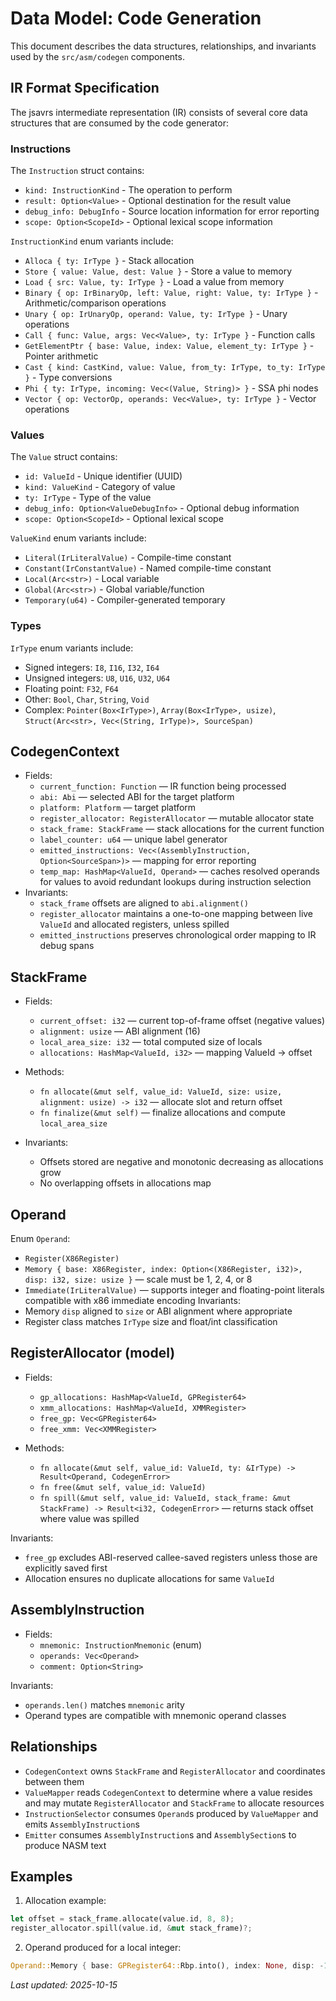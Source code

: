 # Data Model: Code Generation

This document describes the data structures, relationships, and invariants used by the `src/asm/codegen` components.

## IR Format Specification

The jsavrs intermediate representation (IR) consists of several core data structures that are consumed by the code generator:

### Instructions

The `Instruction` struct contains:
- `kind: InstructionKind` - The operation to perform
- `result: Option<Value>` - Optional destination for the result value  
- `debug_info: DebugInfo` - Source location information for error reporting
- `scope: Option<ScopeId>` - Optional lexical scope information

`InstructionKind` enum variants include:
- `Alloca { ty: IrType }` - Stack allocation
- `Store { value: Value, dest: Value }` - Store a value to memory
- `Load { src: Value, ty: IrType }` - Load a value from memory  
- `Binary { op: IrBinaryOp, left: Value, right: Value, ty: IrType }` - Arithmetic/comparison operations
- `Unary { op: IrUnaryOp, operand: Value, ty: IrType }` - Unary operations
- `Call { func: Value, args: Vec<Value>, ty: IrType }` - Function calls
- `GetElementPtr { base: Value, index: Value, element_ty: IrType }` - Pointer arithmetic
- `Cast { kind: CastKind, value: Value, from_ty: IrType, to_ty: IrType }` - Type conversions
- `Phi { ty: IrType, incoming: Vec<(Value, String)> }` - SSA phi nodes
- `Vector { op: VectorOp, operands: Vec<Value>, ty: IrType }` - Vector operations

### Values

The `Value` struct contains:
- `id: ValueId` - Unique identifier (UUID)
- `kind: ValueKind` - Category of value
- `ty: IrType` - Type of the value
- `debug_info: Option<ValueDebugInfo>` - Optional debug information
- `scope: Option<ScopeId>` - Optional lexical scope

`ValueKind` enum variants include:
- `Literal(IrLiteralValue)` - Compile-time constant
- `Constant(IrConstantValue)` - Named compile-time constant  
- `Local(Arc<str>)` - Local variable
- `Global(Arc<str>)` - Global variable/function
- `Temporary(u64)` - Compiler-generated temporary

### Types

`IrType` enum variants include:
- Signed integers: `I8`, `I16`, `I32`, `I64`
- Unsigned integers: `U8`, `U16`, `U32`, `U64` 
- Floating point: `F32`, `F64`
- Other: `Bool`, `Char`, `String`, `Void`
- Complex: `Pointer(Box<IrType>)`, `Array(Box<IrType>, usize)`, `Struct(Arc<str>, Vec<(String, IrType)>, SourceSpan)`

## CodegenContext

- Fields:
  - `current_function: Function` — IR function being processed
  - `abi: Abi` — selected ABI for the target platform
  - `platform: Platform` — target platform
  - `register_allocator: RegisterAllocator` — mutable allocator state
  - `stack_frame: StackFrame` — stack allocations for the current function
  - `label_counter: u64` — unique label generator
  - `emitted_instructions: Vec<(AssemblyInstruction, Option<SourceSpan>)>` — mapping for error reporting
  - `temp_map: HashMap<ValueId, Operand>` — caches resolved operands for values to avoid redundant lookups during instruction selection
- Invariants:
  - `stack_frame` offsets are aligned to `abi.alignment()`
  - `register_allocator` maintains a one-to-one mapping between live `ValueId` and allocated registers, unless spilled
  - `emitted_instructions` preserves chronological order mapping to IR debug spans

## StackFrame

- Fields:
  - `current_offset: i32` — current top-of-frame offset (negative values)
  - `alignment: usize` — ABI alignment (16)
  - `local_area_size: i32` — total computed size of locals
  - `allocations: HashMap<ValueId, i32>` — mapping ValueId -> offset

- Methods:
  - `fn allocate(&mut self, value_id: ValueId, size: usize, alignment: usize) -> i32` — allocate slot and return offset
  - `fn finalize(&mut self)` — finalize allocations and compute `local_area_size`

- Invariants:
  - Offsets stored are negative and monotonic decreasing as allocations grow
  - No overlapping offsets in allocations map

## Operand

Enum `Operand`:
- `Register(X86Register)`
- `Memory { base: X86Register, index: Option<(X86Register, i32)>, disp: i32, size: usize }` — scale must be 1, 2, 4, or 8
- `Immediate(IrLiteralValue)` — supports integer and floating-point literals compatible with x86 immediate encoding
Invariants:
- Memory `disp` aligned to `size` or ABI alignment where appropriate
- Register class matches `IrType` size and float/int classification

## RegisterAllocator (model)

- Fields:
  - `gp_allocations: HashMap<ValueId, GPRegister64>`
  - `xmm_allocations: HashMap<ValueId, XMMRegister>`
  - `free_gp: Vec<GPRegister64>`
  - `free_xmm: Vec<XMMRegister>`

- Methods:
  - `fn allocate(&mut self, value_id: ValueId, ty: &IrType) -> Result<Operand, CodegenError>`
  - `fn free(&mut self, value_id: ValueId)`
  - `fn spill(&mut self, value_id: ValueId, stack_frame: &mut StackFrame) -> Result<i32, CodegenError>` — returns stack offset where value was spilled

Invariants:
- `free_gp` excludes ABI-reserved callee-saved registers unless those are explicitly saved first
- Allocation ensures no duplicate allocations for same `ValueId`

## AssemblyInstruction

- Fields:
  - `mnemonic: InstructionMnemonic` (enum)
  - `operands: Vec<Operand>`
  - `comment: Option<String>`

Invariants:
- `operands.len()` matches `mnemonic` arity
- Operand types are compatible with mnemonic operand classes

## Relationships

- `CodegenContext` owns `StackFrame` and `RegisterAllocator` and coordinates between them
- `ValueMapper` reads `CodegenContext` to determine where a value resides and may mutate `RegisterAllocator` and `StackFrame` to allocate resources
- `InstructionSelector` consumes `Operand`s produced by `ValueMapper` and emits `AssemblyInstruction`s
- `Emitter` consumes `AssemblyInstruction`s and `AssemblySection`s to produce NASM text

## Examples

1. Allocation example:
```rust
let offset = stack_frame.allocate(value.id, 8, 8);
register_allocator.spill(value.id, &mut stack_frame)?;
```

2. Operand produced for a local integer:
```rust
Operand::Memory { base: GPRegister64::Rbp.into(), index: None, disp: -16, size: 8 }
```

_Last updated: 2025-10-15_